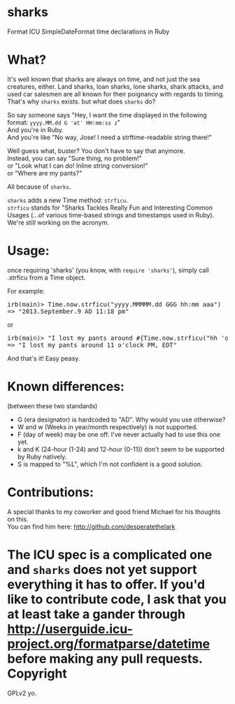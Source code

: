 sharks
=========

Format ICU SimpleDateFormat time declarations in Ruby

What?
=========

It's well known that sharks are always on time, and not just the sea creatures, either. Land sharks, loan sharks, lone sharks, shark attacks, and used car salesmen are all known for their poignancy with regards to timing. That's why `sharks` exists. but what does `sharks` do?

So say someone says "Hey, I want the time displayed in the following format: `yyyy.MM.dd G 'at' HH:mm:ss z`"<br>
And you're in Ruby.<br>
And you're like "No way, Jose! I need a strftime-readable string there!"<br>

Well guess what, buster? You don't have to say that anymore.<br>
Instead, you can say "Sure thing, no problem!"<br>
or "Look what I can do! Inline string conversion!"<br>
or "Where are my pants?"<br>

All because of `sharks`.

`sharks` adds a new Time method: `strficu`. <br>
`strficu` stands for "Sharks Tackles Really Fun and Interesting Common Usages (...of various time-based strings and timestamps used in Ruby). We're still working on the acronym.


Usage:
==========

once requiring 'sharks' (you know, with `require 'sharks'`), simply call .strficu from a Time object.

For example:
<pre>
irb(main)> Time.now.strficu("yyyy.MMMMM.dd GGG hh:mm aaa")
=> "2013.September.9 AD 11:18 pm"
</pre>

or

<pre>
irb(main)> "I lost my pants around #{Time.now.strficu("hh 'o''clock' a, zzzz")}"
=> "I lost my pants around 11 o'clock PM, EDT"
</pre>

And that's it! Easy peasy.

Known differences:
==========
(between these two standards)<br>
- G (era designator) is hardcoded to "AD". Why would you use otherwise?
- W and w (Weeks in year/month respectively) is not supported.
- F (day of week) may be one off. I've never actually had to use this one yet.
- k and K (24-hour (1-24) and 12-hour (0-11)) don't seem to be supported by Ruby natively.
- S is mapped to "%L", which I'm not confident is a good solution.

Contributions:
=========

A special thanks to my coworker and good friend Michael for his thoughts on this.<br>
You can find him here: http://github.com/desperatethelark<br>

The ICU spec is a complicated one and `sharks` does not yet support everything it has to offer. If you'd like to contribute code, I ask that you at least take a gander through http://userguide.icu-project.org/formatparse/datetime before making any pull requests.
Copyright
========

GPLv2 yo.
